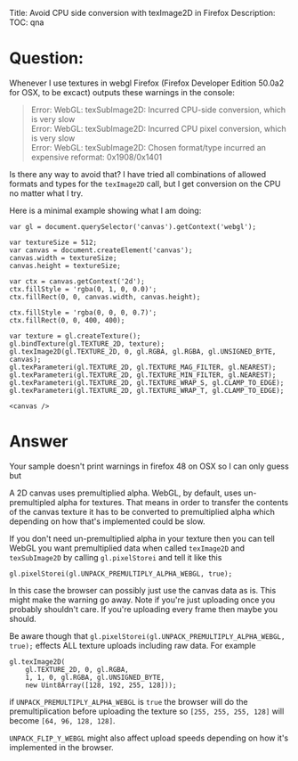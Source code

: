 Title: Avoid CPU side conversion with texImage2D in Firefox
Description:
TOC: qna

# Question:

Whenever I use textures in webgl Firefox (Firefox Developer Edition 50.0a2 for OSX, to be excact) outputs these warnings in the console:

> Error: WebGL: texSubImage2D: Incurred CPU-side conversion, which is
> very slow<br>Error: WebGL: texSubImage2D: Incurred CPU pixel conversion,
> which is very slow<br>Error: WebGL: texSubImage2D: Chosen format/type
> incurred an expensive reformat: 0x1908/0x1401

Is there any way to avoid that? I have tried all combinations of allowed formats and types for the `texImage2D` call, but I get conversion on the CPU no matter what I try.

Here is a minimal example showing what I am doing:

<!-- begin snippet: js hide: false console: true babel: false -->

<!-- language: lang-js -->

    var gl = document.querySelector('canvas').getContext('webgl');

    var textureSize = 512;
    var canvas = document.createElement('canvas');
    canvas.width = textureSize;
    canvas.height = textureSize;

    var ctx = canvas.getContext('2d');
    ctx.fillStyle = 'rgba(0, 1, 0, 0.0)';
    ctx.fillRect(0, 0, canvas.width, canvas.height);

    ctx.fillStyle = 'rgba(0, 0, 0, 0.7)';
    ctx.fillRect(0, 0, 400, 400);

    var texture = gl.createTexture();
    gl.bindTexture(gl.TEXTURE_2D, texture);
    gl.texImage2D(gl.TEXTURE_2D, 0, gl.RGBA, gl.RGBA, gl.UNSIGNED_BYTE, canvas);
    gl.texParameteri(gl.TEXTURE_2D, gl.TEXTURE_MAG_FILTER, gl.NEAREST);
    gl.texParameteri(gl.TEXTURE_2D, gl.TEXTURE_MIN_FILTER, gl.NEAREST);
    gl.texParameteri(gl.TEXTURE_2D, gl.TEXTURE_WRAP_S, gl.CLAMP_TO_EDGE);
    gl.texParameteri(gl.TEXTURE_2D, gl.TEXTURE_WRAP_T, gl.CLAMP_TO_EDGE);

<!-- language: lang-html -->

    <canvas />


<!-- end snippet -->



# Answer

Your sample doesn't print warnings in firefox 48 on OSX so I can only guess but

A 2D canvas uses premultiplied alpha. WebGL, by default, uses un-premultipled alpha for textures. That means in order to transfer the contents of the canvas texture it has to be converted to premultiplied alpha which depending on how that's implemented could be slow.

If you don't need un-premultiplied alpha in your texture then you can tell WebGL you want premultiplied data when called `texImage2D` and `texSubImage2D` by calling `gl.pixelStorei` and tell it like this

    gl.pixelStorei(gl.UNPACK_PREMULTIPLY_ALPHA_WEBGL, true);

In this case the browser can possibly just use the canvas data as is. This might make the warning go away. Note if you're just uploading once you probably shouldn't care. If you're uploading every frame then maybe you should.

Be aware though that `gl.pixelStorei(gl.UNPACK_PREMULTIPLY_ALPHA_WEBGL, true);` effects ALL texture uploads including raw data. For example

    gl.texImage2D(
        gl.TEXTURE_2D, 0, gl.RGBA, 
        1, 1, 0, gl.RGBA, gl.UNSIGNED_BYTE, 
        new Uint8Array([128, 192, 255, 128]));

if `UNPACK_PREMULTIPLY_ALPHA_WEBGL` is `true` the browser will do the premultiplication before uploading the texture so `[255, 255, 255, 128]` will become `[64, 96, 128, 128]`.

`UNPACK_FLIP_Y_WEBGL` might also affect upload speeds depending on how it's implemented in the browser.



